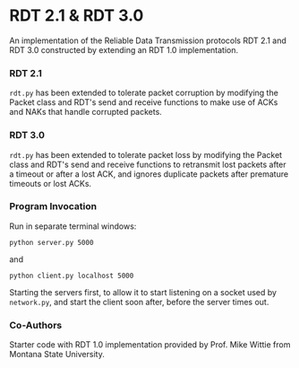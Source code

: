 # RDT 2.1 & RDT 3.0

An implementation of the Reliable Data Transmission protocols RDT 2.1 and RDT 3.0 constructed by extending an RDT 1.0 implementation.

### RDT 2.1

`rdt.py` has been extended to tolerate packet corruption by modifying the Packet class and RDT's send and receive functions to make use of ACKs and NAKs that handle corrupted packets.

### RDT 3.0

`rdt.py` has been extended to tolerate packet loss by modifying the Packet class and RDT's send and receive functions to retransmit lost packets after a timeout or after a lost ACK, and ignores duplicate packets after premature timeouts or lost ACKs.

### Program Invocation

Run in separate terminal windows:

```
python server.py 5000
```

and

```
python client.py localhost 5000
```

Starting the servers first, to allow it to start listening on a socket used by `network.py`, and start the client soon after, before the server times out.

### Co-Authors
Starter code with RDT 1.0 implementation provided by Prof. Mike Wittie from Montana State University.
